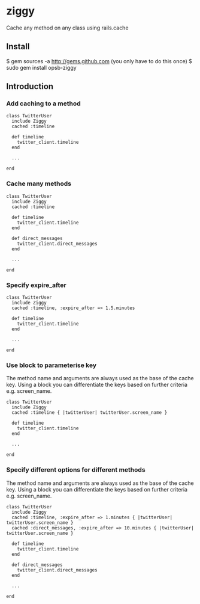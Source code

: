 ziggy
=====

Cache any method on any class using rails.cache

Install
-------

$ gem sources -a http://gems.github.com (you only have to do this once)
$ sudo gem install opsb-ziggy

Introduction
------------

### Add caching to a method

	class TwitterUser
	  include Ziggy
	  cached :timeline

	  def timeline
		twitter_client.timeline
	  end

	  ...

	end

### Cache many methods

	class TwitterUser
	  include Ziggy
	  cached :timeline

	  def timeline
		twitter_client.timeline
	  end

	  def direct_messages
	    twitter_client.direct_messages
	  end

	  ...

	end

### Specify expire_after

	class TwitterUser
	  include Ziggy
	  cached :timeline, :expire_after => 1.5.minutes

	  def timeline
		twitter_client.timeline
	  end

	  ...

	end

### Use block to parameterise key

The method name and arguments are always used as the base of the cache key. Using a block you can differentiate the keys based on further criteria e.g. screen_name.

    class TwitterUser
      include Ziggy
      cached :timeline { |twitterUser| twitterUser.screen_name }

	  def timeline
		twitter_client.timeline
	  end

	  ...

	end

### Specify different options for different methods

The method name and arguments are always used as the base of the cache key. Using a block you can differentiate the keys based on further criteria e.g. screen_name.

	class TwitterUser
	  include Ziggy
	  cached :timeline, :expire_after => 1.minutes { |twitterUser| twitterUser.screen_name }
	  cached :direct_messages, :expire_after => 10.minutes { |twitterUser| twitterUser.screen_name }

	  def timeline
		twitter_client.timeline
	  end

	  def direct_messages
	    twitter_client.direct_messages
	  end

	  ...

	end
